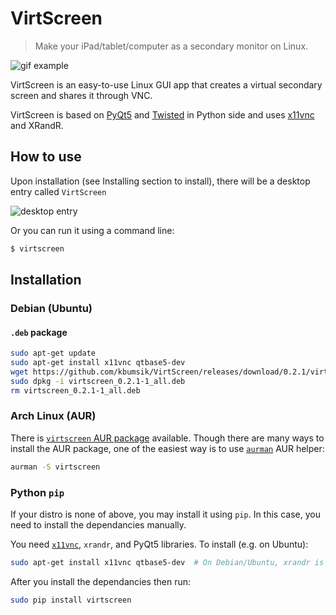 # VirtScreen

> Make your iPad/tablet/computer as a secondary monitor on Linux.

![gif example](https://raw.githubusercontent.com/kbumsik/VirtScreen/master/data/gif_example.gif)

VirtScreen is an easy-to-use Linux GUI app that creates a virtual secondary screen and shares it through VNC.

VirtScreen is based on [PyQt5](https://www.riverbankcomputing.com/software/pyqt/intro) and [Twisted](https://twistedmatrix.com) in Python side and uses [x11vnc](https://github.com/LibVNC/x11vnc) and XRandR.

## How to use

Upon installation (see Installing section to install), there will be a desktop entry called `VirtScreen`

![desktop entry](https://raw.githubusercontent.com/kbumsik/VirtScreen/master/data/desktop_entry.png)

Or you can run it using a command line:

```bash
$ virtscreen
```

## Installation

### Debian (Ubuntu)

#### `.deb` package

```bash
sudo apt-get update
sudo apt-get install x11vnc qtbase5-dev
wget https://github.com/kbumsik/VirtScreen/releases/download/0.2.1/virtscreen_0.2.1-1_all.deb
sudo dpkg -i virtscreen_0.2.1-1_all.deb 
rm virtscreen_0.2.1-1_all.deb
```

### Arch Linux (AUR)

There is [`virtscreen` AUR package](https://aur.archlinux.org/packages/virtscreen/) available. Though there are many ways to install the AUR package, one of the easiest way is to use [`aurman`](https://github.com/polygamma/aurman) AUR helper:

```bash
aurman -S virtscreen
```

### Python `pip`

If your distro is none of above, you may install it using `pip`. In this case, you need to install the dependancies manually.

You need [`x11vnc`](https://github.com/LibVNC/x11vnc), `xrandr`, and PyQt5 libraries. To install (e.g. on Ubuntu):
```bash
sudo apt-get install x11vnc qtbase5-dev  # On Debian/Ubuntu, xrandr is included.
```

After you install the dependancies then run:

```bash
sudo pip install virtscreen
```
